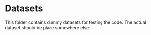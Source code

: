 # Datasets

This folder contains dummy datasets for testing the code. The actual dataset should be place somewhere else.